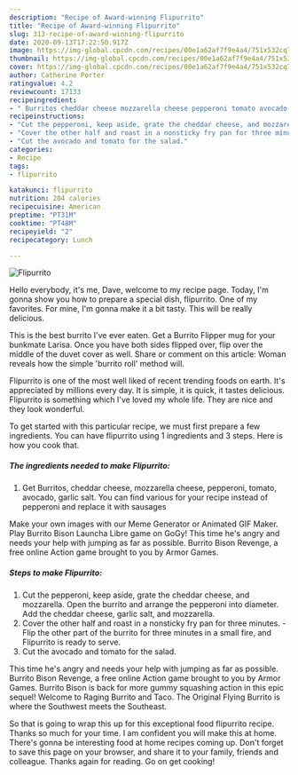 ```yaml
---
description: "Recipe of Award-winning Flipurrito"
title: "Recipe of Award-winning Flipurrito"
slug: 313-recipe-of-award-winning-flipurrito
date: 2020-09-13T17:22:50.917Z
image: https://img-global.cpcdn.com/recipes/00e1a62af7f9e4a4/751x532cq70/flipurrito-recipe-main-photo.jpg
thumbnail: https://img-global.cpcdn.com/recipes/00e1a62af7f9e4a4/751x532cq70/flipurrito-recipe-main-photo.jpg
cover: https://img-global.cpcdn.com/recipes/00e1a62af7f9e4a4/751x532cq70/flipurrito-recipe-main-photo.jpg
author: Catherine Porter
ratingvalue: 4.2
reviewcount: 17133
recipeingredient:
- " Burritos cheddar cheese mozzarella cheese pepperoni tomato avocado garlic salt You can find various for your recipe instead of pepperoni and replace it with sausages"
recipeinstructions:
- "Cut the pepperoni, keep aside, grate the cheddar cheese, and mozzarella. Open the burrito and arrange the pepperoni into diameter. Add the cheddar cheese, garlic salt, and mozzarella."
- "Cover the other half and roast in a nonsticky fry pan for three minutes. Flip the other part of the burrito for three minutes in a small fire, and Flipurrito is ready to serve."
- "Cut the avocado and tomato for the salad."
categories:
- Recipe
tags:
- flipurrito

katakunci: flipurrito 
nutrition: 204 calories
recipecuisine: American
preptime: "PT31M"
cooktime: "PT48M"
recipeyield: "2"
recipecategory: Lunch

---
```



![Flipurrito](https://img-global.cpcdn.com/recipes/00e1a62af7f9e4a4/751x532cq70/flipurrito-recipe-main-photo.jpg)

Hello everybody, it's me, Dave, welcome to my recipe page. Today, I'm gonna show you how to prepare a special dish, flipurrito. One of my favorites. For mine, I'm gonna make it a bit tasty. This will be really delicious.

This is the best burrito I&#39;ve ever eaten. Get a Burrito Flipper mug for your bunkmate Larisa. Once you have both sides flipped over, flip over the middle of the duvet cover as well. Share or comment on this article: Woman reveals how the simple &#39;burrito roll&#39; method will.

Flipurrito is one of the most well liked of recent trending foods on earth. It's appreciated by millions every day. It is simple, it is quick, it tastes delicious. Flipurrito is something which I've loved my whole life. They are nice and they look wonderful.


To get started with this particular recipe, we must first prepare a few ingredients. You can have flipurrito using 1 ingredients and 3 steps. Here is how you cook that.

<!--inarticleads1-->

##### The ingredients needed to make Flipurrito:

1. Get  Burritos, cheddar cheese, mozzarella cheese, pepperoni, tomato, avocado, garlic salt. You can find various for your recipe instead of pepperoni and replace it with sausages


Make your own images with our Meme Generator or Animated GIF Maker. Play Burrito Bison Launcha Libre game on GoGy! This time he&#39;s angry and needs your help with jumping as far as possible. Burrito Bison Revenge, a free online Action game brought to you by Armor Games. 

<!--inarticleads2-->

##### Steps to make Flipurrito:

1. Cut the pepperoni, keep aside, grate the cheddar cheese, and mozzarella. Open the burrito and arrange the pepperoni into diameter. Add the cheddar cheese, garlic salt, and mozzarella.
1. Cover the other half and roast in a nonsticky fry pan for three minutes. - Flip the other part of the burrito for three minutes in a small fire, and Flipurrito is ready to serve.
1. Cut the avocado and tomato for the salad.


This time he&#39;s angry and needs your help with jumping as far as possible. Burrito Bison Revenge, a free online Action game brought to you by Armor Games. Burrito Bison is back for more gummy squashing action in this epic sequel! Welcome to Raging Burrito and Taco. The Original Flying Burrito is where the Southwest meets the Southeast. 

So that is going to wrap this up for this exceptional food flipurrito recipe. Thanks so much for your time. I am confident you will make this at home. There's gonna be interesting food at home recipes coming up. Don't forget to save this page on your browser, and share it to your family, friends and colleague. Thanks again for reading. Go on get cooking!

